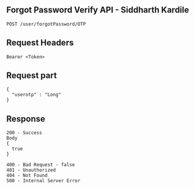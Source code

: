 ## Forgot Password Verify API - Siddharth Kardile

```
POST /user/forgotPassword/OTP
```

## Request Headers
```
Bearer <Token>

```
 
## Request part
```  
{
  "userotp" : "Long"
}
```
## Response
```
200 - Success
Body
{
  true
}

400 - Bad Request - false
401 - Unauthorized
404 - Not Found
500 - Internal Server Error
